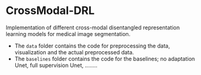 # CrossModal-DRL

Implementation of different cross-modal disentangled representation learning models for medical image segmentation.


- The `data` folder contains the code for preprocessing the data, visualization and the actual preprocessed data.
- The `baselines` folder contains the code for the baselines; no adaptation Unet, full supervision Unet, ........